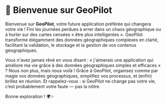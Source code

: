 # 🚀 Bienvenue sur GeoPilot

Bienvenue sur **GeoPilot**, votre future application préférée qui changera votre vie ! Fini les journées perdues à errer dans un chaos géographique ou à hurler sur des cartes censées « être plus intelligentes ». GeoPilot transforme élégamment des données géographiques complexes en clarté, facilitant la validation, le stockage et la gestion de vos contenus géographiques.

Vous n'avez jamais rêvé en vous disant : « j'aimerais une application qui améliore ma vie grâce à des données géographiques simples et efficaces » ? Nous non plus, mais nous voilà ! Grâce à GeoPilot, organisez comme par magie vos données géographiques, simplifiez vos processus, et (enfin) brillez en réunion. Et rappelez-vous : si GeoPilot ne change pas votre vie, c’est probablement votre faute — pas la nôtre.

Bonne exploration ! 🌍✨
